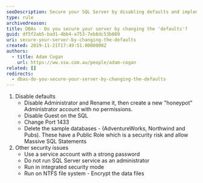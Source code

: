 ```yaml
---
seoDescription: Secure your SQL Server by disabling defaults and implementing best practices such as strong passwords and integrated security.
type: rule
archivedreason:
title: DBAs - Do you secure your server by changing the 'defaults'?
guid: df5f2ab5-bad1-4bb4-a753-7eb8dc53b089
uri: secure-your-server-by-changing-the-defaults
created: 2019-11-21T17:49:51.0000000Z
authors:
  - title: Adam Cogan
    url: https://ww.ssw.com.au/people/adam-cogan
related: []
redirects:
  - dbas-do-you-secure-your-server-by-changing-the-defaults
---
```


1. Disable defaults
   - Disable Administrator and Rename it, then create a new "honeypot" Administrator account with no permissions.
   - Disable Guest on the SQL
   - Change Port 1433
   - Delete the sample databases - (AdventureWorks, Northwind and Pubs). These have a Public Role which is a security risk and allow Massive SQL Statements
2. Other security issues
   - Use a service account with a strong password
   - Do not run SQL Server service as an administrator
   - Run in integrated security mode
   - Run on NTFS file system - Encrypt the data files

<!--endintro-->
